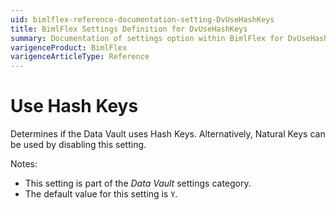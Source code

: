 ```yaml
---
uid: bimlflex-reference-documentation-setting-DvUseHashKeys
title: BimlFlex Settings Definition for DvUseHashKeys
summary: Documentation of settings option within BimlFlex for DvUseHashKeys
varigenceProduct: BimlFlex
varigenceArticleType: Reference
---
```


# Use Hash Keys

Determines if the Data Vault uses Hash Keys. Alternatively, Natural Keys can be used by disabling this setting.

Notes:

* This setting is part of the *Data Vault* settings category.
* The default value for this setting is `Y`.